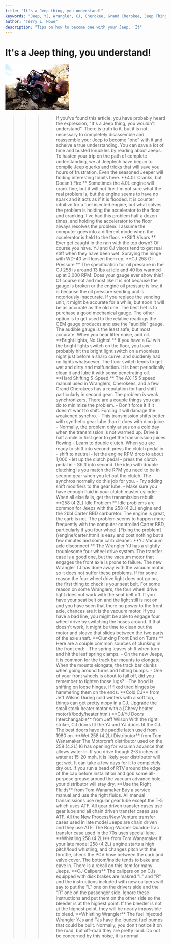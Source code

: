 ```yaml
---
title: "It's a Jeep thing, you understand!"
keywords: "Jeep, YJ, Wrangler, CJ, Cherokee, Grand Cherokee, Jeep Thing"
author: "Terry L. Howe"
description: "Tips on how to become one with your Jeep.  It"
---
```


# It's a Jeep thing, you understand!
![Phil Collard on Tabasco Twister](/images/txh3202/trail/lc98b_.jpg)
<blockquote>
<blockquote>
<blockquote>
<blockquote>
If you've found this article, you have probably heard the expression,
"It's a Jeep thing, you wouldn't understand".  There is truth to
it, but it is not necessary to completely disassemble and reassemble
your Jeep to become "one" with it and acheive a true understanding.
You can save a lot of time and busted knuckles by reading about Jeeps.
To hasten your trip on the path of complete understanding, we at
Jeeptech have begun to compile Jeep querks and tricks that
will save you hours of frustration.  Even the seasoned Jeeper will
finding interesting tidbits here.
**4.0L Cranks, but Doesn't Fire
**
Sometimes the 4.0L engine will crank fine, but it will not
fire.  I'm not sure what the real problem is, but the engine seems
to have no spark and it acts as if it is flooded.  It is counter
intuitive for a fuel injected engine, but what solves the problem
is holding the accelerator to the floor and cranking.  I've had
this problem half a dozen times, and holding the accelerator to the
floor always resolves the problem.  I assume the computer goes into
a different mode when the accelerator is held to the floor.
**Stiff Visors
**
Ever get caught in the rain with the top down?  Of course you have.
YJ and CJ visors tend to get real stiff when they have been wet.
Spraying the hinge with WD-40 will loosen them up.
**CJ 258 Oil Pressure
**
The specification for oil pressure in the CJ 258 is around
13 lbs at idle and 40 lbs warmed up at 3,000 RPM.  Does your
gauge ever show this?  Of course not and most like it is not
because the gauge is broken or the engine oil pressure is
low, it is because the oil pressure sending unit is notoriously
inaccurate.  If you replace the sending unit, it might be
accurate for a while, but soon it will be as accurate as the
old one.  The best bet is to purchase a good mechanical gauge.
The other option is to get used to the relative readings the
OEM gauge produces and use the "audible" gauge.  The audible
gauge is the least safe, but most accurate.  When you hear
lifter noise, add oil.
**Bright lights, No Lights!
**
If you have a CJ wih the bright lights switch on the floor,
you have probably hit the bright light switch on a moonless night
just before a sharp curve, and suddenly had no lights whatsoever.
The floor switch tends to get wet and dirty and malfunction.  It
is best periodically clean it and lube it with some penetrating
oil.
**Hard Shifting 5-Speed
**
The AX-15 5 speed manual used in Wranglers, Cherokees, and
a few Grand Cherokees has a reputation for hard shift particularly
in second gear.  The problem is weak synchronizers.  There are
a couple things you can do to minimize the problem.
- Don't force it if it doesn't want to shift.  Forcing it will
damage the weakened synchro.
- This transmission shifts better with synthetic gear lube
than it does with dino juice.
- Normally, the problem only arises on a cold day when the transmission
is not warmed up.  Drive a half a mile in first gear to get the
transmission juices flowing.- Learn to double clutch.  When you are ready to shift into second:
press the clutch pedal in
- shift to neutral
- let the engine RPM drop to about 1,000
- let up the clutch pedal
- press the clutch pedal in
- Shift into second
The idea with double clutching is you match the RPM you need to
be in second gear when you let out the clutch.  The synchros normally
do this job for you.
</li>
- Try adding shift modifiers to the gear lube.
- Make sure you have enough fluid in your clutch master cylinder
- When all else fails, get the transmission rebuilt
**258 (4.2L) Idle Problem
**
Idle problems are common for Jeeps with the 258 (4.2L) engine
and the 2bbl Carter BBD carburetor.  The engine is great, the
carb is not.   The problem seems to happen more frequently with
the computer controlled Carter BBD, particularly if you four wheel.
[Fixing the problem](/engine/carter.html) is easy and cost nothing but a few minutes and
some carb cleaner.
**YJ Vacuum axle disconnect
**
The Wrangler YJ has a slightly troublesome four wheel drive system.
The transfer case is a good one, but the vacuum motor that engages
the front axle is prone to failure.  The new Wrangler TJ has done
away with the vacuum motor, so it does not suffer these problems.
If for some reason the four wheel drive light does not go on,
the first thing to check is your seat belt.  For some reason
on some Wranglers, the four wheel drive light does not work with
the seat belt off.
If you have your seat belt on and the light still is not on and
you have seen that there no power to the front axle, chances are
it is the vacuum motor.  If you have a bad line, you might be
able to engage four wheel drive by switching the hoses around.
If that doesn't work, it might be time to clean out the motor
and sleave that slides between the two parts of the axle shaft.
**Clunking Front End on Turns
**
Here are a couple common sources of clunking in the front end:
- The spring leaves shift when turn and hit the leaf spring clamps.
- On the new Jeeps, it is common for the track bar mounts to elongate.
When the mounts elongate, the track bar clunks when going around
turns and hitting bumps.
- One of your front wheels is about to fall off, did you remember
to tighten those lugs?
- The hood is shifting on loose hinges.  If fixed tired hinges by
hammering them on the ends.
**Cold CJ**
from Jeff Wilson
During cold winters with a soft top, things can get pretty
nippy in a CJ.  Upgrade the small stock heater motor with
a [Chevy heater motor](/body/heater.html)
**CJ/YJ Doors Interchangable**
from Jeff Wilson
With the right striker, CJ doors fit the YJ and YJ doors fit the
CJ.  The best doors have the paddle latch used from 1980 on.
**Wet 258 (4.2L) Distributor**
from Tom Wanamaker
The Motorcraft distributor used on the 258 (4.2L) I6 has opening for
vacumn advance that allows water in.  If you drive though 2-3 inches
of water at 15-20 mph, it is likely your distributor will get wet.
It can take a few days for it to completely dry out.  If you run a
bead of RTV around the edge of the cap before installation and gob
some all-purpose grease around the vacuum advance hole, your
distributor will stay dry.
**Use the Right Fluids**
from Tom Wanamaker
Buy a service manual and use the right fluids.  All manual transmissions
use regular gear lube except the T-5 which uses ATF.  All gear driven
transfer cases use gear lube and all chain driven transfer cases
use ATF.  All the New Process/New Venture transfer cases used in
late model Jeeps are chain driven and they use ATF.  The Borg-Warner
Quadra-Trac transfer case used in the 70s uses special lube.
**Whistling 258 (4.2L)**
from Tom Wanamaker
If your late model 258 (4.2L) engine starts a high pitch/loud
whistling, and changes pitch with the throttle, check the PCV
hose between the carb and valve cover.  The bottom/inside tends
to bake and cave in.  There is a recall on this item for many
Jeeps.
**CJ Calipers**
The calipers on on CJs equipped with disk brakes are makred "L" and
"R" and the instructions included with new calipers will say to
put the "L" one on the drivers side and the "R" one on the
passenger side.  Ignore these instructions and put them on
the other side so the bleeder is at the highest point.  If the
bleeder is not at the highest point, they will be nearly impossible
to bleed.
**Whistling Wrangler**
The fuel injected Wrangler YJs and TJs have the loudest
fuel pumps that could be built.  Normally, you don't notice
it on the road, but off-road they are pretty loud.  Do
not be concerned by this noise, it is normal.
</blockquote>
</blockquote>
</blockquote>
</blockquote>
